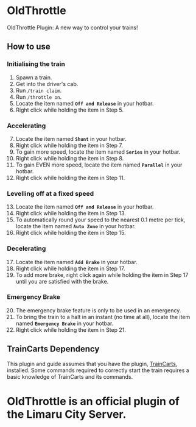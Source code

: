 # OldThrottle
OldThrottle Plugin: A new way to control your trains!

## How to use

### Initialising the train
1. Spawn a train.
2. Get into the driver's cab.
3. Run `/train claim`.
4. Run `/throttle on`.
5. Locate the item named **`Off and Release`** in your hotbar.
6. Right click while holding the item in Step 5.

### Accelerating
7. Locate the item named **`Shunt`** in your hotbar.
8. Right click while holding the item in Step 7.
9. To gain more speed, locate the item named **`Series`** in your hotbar.
10. Right click while holding the item in Step 8.
11. To gain EVEN more speed, locate the item named **`Parallel`** in your hotbar.
12. Right click while holding the item in Step 11.

### Levelling off at a fixed speed
13. Locate the item named **`Off and Release`** in your hotbar.
14. Right click while holding the item in Step 13.
15. To automatically round your speed to the nearest 0.1 metre per tick, locate the item named **`Auto Zone`** in your hotbar.
16. Right click while holding the item in Step 15.

### Decelerating
17. Locate the item named **`Add Brake`** in your hotbar.
18. Right click while holding the item in Step 17.
19. To add more brake, right click again while holding the item in Step 17 until you are satisfied with the brake.

### Emergency Brake
20. The emergency brake feature is only to be used in an emergency.
21. To bring the train to a halt in an instant (no time at all), locate the item named **`Emergency Brake`** in your hotbar.
22. Right click while holding the item in Step 21.

## TrainCarts Dependency
This plugin and guide assumes that you have the plugin, [TrainCarts](https://www.spigotmc.org/resources/traincarts.39592/), installed. Some commands required to correctly start the train requires a basic knowledge of TrainCarts and its commands.

# OldThrottle is an official plugin of the Limaru City Server.

